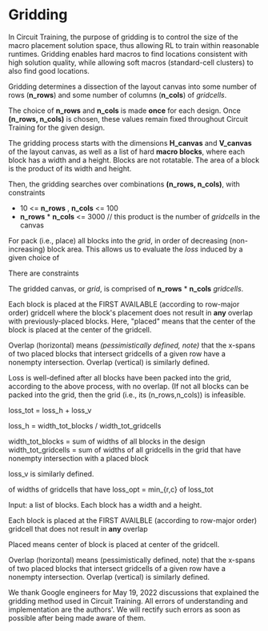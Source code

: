 # Gridding

In Circuit Training, the purpose of gridding is to control the size of the macro placement solution space, thus allowing RL to train within reasonable
runtimes. Gridding enables hard macros to find locations consistent with high solution quality, while allowing soft macros (standard-cell clusters) to also find good locations.

Gridding determines a dissection of the layout canvas into some number of rows (**n_rows**) and some number of columns (**n_cols**) of _gridcells_.

The choice of **n_rows** and **n_cols** is made **once** for each design.  Once **(n_rows, n_cols)** is chosen, these values remain fixed throughout Circuit Training for the given design.

The gridding process starts with the dimensions **H_canvas** and **V_canvas** of the layout canvas, as well as a list of hard **macro blocks**, where each block has a width and a height. Blocks are not rotatable. The area of a block is the product of its width and height. 

Then, the gridding searches over combinations **(n_rows, n_cols)**, with constraints
- 10 <= **n_rows** , **n_cols** <= 100
- **n_rows** * **n_cols** <= 3000   // this product is the number of _gridcells_ in the canvas

For
pack (i.e., place) all blocks into the _grid_, in order of decreasing (non-increasing) block area. This allows us to evaluate the _loss_ induced by a given choice of 

There are constraints 


The gridded canvas, or _grid_, is comprised of **n_rows** * **n_cols** _gridcells_.

Each block is placed at the FIRST AVAILABLE (according to row-major order) gridcell where the block's placement does not result in **any** overlap with previously-placed blocks.  Here, "placed" means that the center of the block is placed at the center of the gridcell.

Overlap (horizontal) means _(pessimistically defined, note)_ that the x-spans of two placed blocks that intersect gridcells of a given row have a nonempty intersection.
Overlap (vertical) is similarly defined.



Loss is well-defined after all blocks have been packed into the grid, according to the above process, with no overlap.  (If not all blocks can be packed into the grid, then the grid (i.e., its (n_rows,n_cols)) is infeasible.

loss_tot = loss_h + loss_v

loss_h = width_tot_blocks / width_tot_gridcells 

width_tot_blocks = sum of widths of all blocks in the design
width_tot_gridcells = sum of widths of all gridcells in the grid that have nonempty intersection with a placed block

loss_v is similarly defined.

of widths of gridcells that have 
loss_opt = min_{r,c} of loss_tot

Input: a list of blocks.  Each block has a width and a height.

 
 

Each block is placed at the FIRST AVAILBLE (according to row-major order) gridcell that does not result in **any** overlap

Placed means center of block is placed at center of the gridcell.

Overlap (horizontal) means (pessimistically defined, note) that the x-spans of two placed blocks that intersect gridcells of a given row have a nonempty intersection.
Overlap (vertical) is similarly defined.



We thank Google engineers for May 19, 2022 discussions that explained the gridding method used in Circuit Training.
All errors of understanding and implementation are the authors'. We will rectify such errors as soon as possible after being made aware of them.


